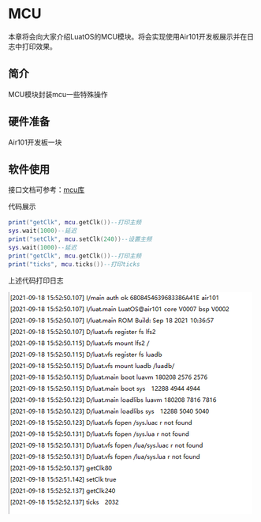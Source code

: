 # MCU

本章将会向大家介绍LuatOS的MCU模块。将会实现使用Air101开发板展示并在日志中打印效果。

## 简介

MCU模块封装mcu一些特殊操作

## 硬件准备

Air101开发板一块

## 软件使用

接口文档可参考：[mcu库](https://wiki.luatos.com/api/mcu.html)

代码展示

```lua
print("getClk", mcu.getClk())--打印主频
sys.wait(1000)--延迟
print("setClk", mcu.setClk(240))--设置主频
sys.wait(1000)--延迟
print("getClk", mcu.getClk())--打印主频
print("ticks", mcu.ticks())--打印ticks
```

上述代码打印日志

![mcu](img/mcu.png)
